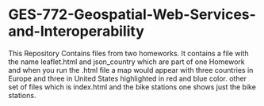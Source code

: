 # GES-772-Geospatial-Web-Services-and-Interoperability
This Repository Contains files from two homeworks.
It contains a file with the name leaflet.html and json_country which are part of one Homework and when you run the .html file a map would appear with three countries in Europe and three in United States highlighted in red and blue color.
other set of files which is index.html and the bike stations one shows just the bike stations.
